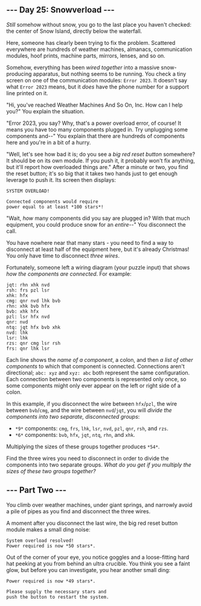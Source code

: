 --- Day 25: Snowverload ---
---------------------------

*Still* somehow without snow, you go to the last place you haven't checked: the center of Snow Island, directly below the waterfall.


Here, someone has clearly been trying to fix the problem. Scattered everywhere are hundreds of weather machines, almanacs, communication modules, hoof prints, machine parts, mirrors, lenses, and so on.


Somehow, everything has been *wired together* into a massive snow-producing apparatus, but nothing seems to be running. You check a tiny screen on one of the communication modules: `Error 2023`. It doesn't say what `Error 2023` means, but it *does* have the phone number for a support line printed on it.


"Hi, you've reached Weather Machines And So On, Inc. How can I help you?" You explain the situation.


"Error 2023, you say? Why, that's a power overload error, of course! It means you have too many components plugged in. Try unplugging some components and--" You explain that there are hundreds of components here and you're in a bit of a hurry.


"Well, let's see how bad it is; do you see a *big red reset button* somewhere? It should be on its own module. If you push it, it probably won't fix anything, but it'll report how overloaded things are." After a minute or two, you find the reset button; it's so big that it takes two hands just to get enough leverage to push it. Its screen then displays:



```
SYSTEM OVERLOAD!

Connected components would require
power equal to at least *100 stars*!

```

"Wait, *how* many components did you say are plugged in? With that much equipment, you could produce snow for an *entire*--" You disconnect the call.


You have nowhere near that many stars - you need to find a way to disconnect at least half of the equipment here, but it's already Christmas! You only have time to disconnect *three wires*.


Fortunately, someone left a wiring diagram (your puzzle input) that shows *how the components are connected*. For example:



```
jqt: rhn xhk nvd
rsh: frs pzl lsr
xhk: hfx
cmg: qnr nvd lhk bvb
rhn: xhk bvb hfx
bvb: xhk hfx
pzl: lsr hfx nvd
qnr: nvd
ntq: jqt hfx bvb xhk
nvd: lhk
lsr: lhk
rzs: qnr cmg lsr rsh
frs: qnr lhk lsr

```

Each line shows the *name of a component*, a colon, and then *a list of other components* to which that component is connected. Connections aren't directional; `abc: xyz` and `xyz: abc` both represent the same configuration. Each connection between two components is represented only once, so some components might only ever appear on the left or right side of a colon.


In this example, if you disconnect the wire between `hfx`/`pzl`, the wire between `bvb`/`cmg`, and the wire between `nvd`/`jqt`, you will *divide the components into two separate, disconnected groups*:


* `*9*` components: `cmg`, `frs`, `lhk`, `lsr`, `nvd`, `pzl`, `qnr`, `rsh`, and `rzs`.
* `*6*` components: `bvb`, `hfx`, `jqt`, `ntq`, `rhn`, and `xhk`.


Multiplying the sizes of these groups together produces `*54*`.


Find the three wires you need to disconnect in order to divide the components into two separate groups. *What do you get if you multiply the sizes of these two groups together?*


--- Part Two ---
----------------

You climb over weather machines, under giant springs, and narrowly avoid a pile of pipes as you find and disconnect the three wires.


A moment after you disconnect the last wire, the big red reset button module makes a small ding noise:



```
System overload resolved!
Power required is now *50 stars*.

```

Out of the corner of your eye, you notice goggles and a loose-fitting hard hat peeking at you from behind an ultra crucible. You think you see a faint glow, but before you can investigate, you hear another small ding:



```
Power required is now *49 stars*.

Please supply the necessary stars and
push the button to restart the system.

```

